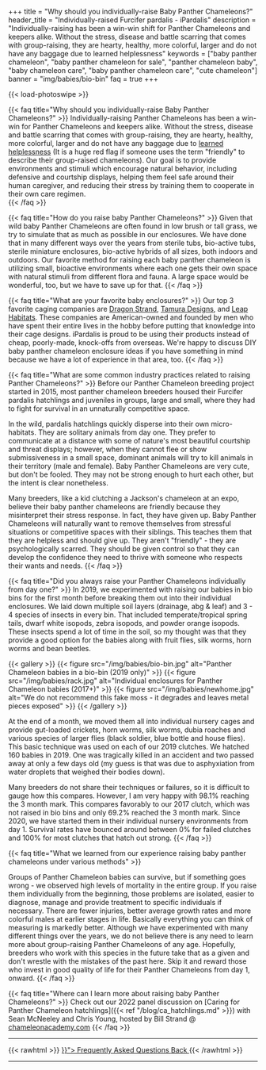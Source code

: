 +++
title = "Why should you individually-raise Baby Panther Chameleons?"
header_title = "Individually-raised Furcifer pardalis - iPardalis"
description = "Individually-raising has been a win-win shift for Panther Chameleons and keepers alike. Without the stress, disease and battle scarring that comes with group-raising, they are hearty, healthy, more colorful, larger and do not have any baggage due to learned helplessness"
keywords = ["baby panther chameleon", "baby panther chameleon for sale", "panther chameleon baby", "baby chameleon care", "baby panther chameleon care", "cute chameleon"]
banner = "img/babies/bio-bin"
faq = true
+++

{{< load-photoswipe >}}

{{< faq title="Why should you individually-raise Baby Panther Chameleons?" >}}
Individually-raising Panther Chameleons has been a win-win for Panther Chameleons and keepers alike. Without the stress, disease and battle scarring that comes with group-raising, they are hearty, healthy, more colorful, larger and do not have any baggage due to [learned helplessness](https://en.wikipedia.org/wiki/Learned_helplessness) (It is a huge red flag if someone uses the term "friendly" to describe their group-raised chameleons). Our goal is to provide environments and stimuli which encourage natural behavior, including defensive and courtship displays, helping them feel safe around their human caregiver, and reducing their stress by training them to cooperate in their own care regimen.  
{{< /faq >}}

{{< faq title="How do you raise baby Panther Chameleons?" >}}
Given that wild baby Panther Chameleons are often found in low brush or tall grass, we try to simulate that as much as possible in our enclosures. We have done that in many different ways over the years from sterile tubs, bio-active tubs, sterile miniature enclosures, bio-active hybrids of all sizes, both indoors and outdoors. Our favorite method for raising each baby panther chameleon is utilizing small, bioactive environments where each one gets their own space with natural stimuli from different flora and fauna. A large space would be wonderful, too, but we have to save up for that. 
{{< /faq >}}

{{< faq title="What are your favorite baby enclosures?" >}}
Our top 3 favorite caging companies are [Dragon Strand](https://dragonstrand.com/), [Tamura Designs](https://tamura-designs.com/), and [Leap Habitats](https://leaphabitats.com/). These companies are American-owned and founded by men who have spent their entire lives in the hobby before putting that knowledge into their cage designs. iPardalis is proud to be using their products instead of cheap, poorly-made, knock-offs from overseas.  We're happy to discuss DIY baby panther chameleon enclosure ideas if you have something in mind because we have a lot of experience in that area, too.
{{< /faq >}}

{{< faq title="What are some common industry practices related to raising Panther Chameleons?" >}}
Before our Panther Chameleon breeding project started in 2015, most panther chameleon breeders housed their Furcifer pardalis hatchlings and juveniles in groups, large and small, where they had to fight for survival in an unnaturally competitive space. 

In the wild, pardalis hatchlings quickly disperse into their own micro-habitats. They are solitary animals from day one. They prefer to communicate at a distance with some of nature's most beautiful courtship and threat displays; however, when they cannot flee or show submissiveness in a small space, dominant animals will try to kill animals in their territory (male and female). Baby Panther Chameleons are very cute, but don't be fooled. They may not be strong enough to hurt each other, but the intent is clear nonetheless.

Many breeders, like a kid clutching a Jackson's chameleon at an expo, believe their baby panther chameleons are friendly because they misinterpret their stress response. In fact, they have given up. Baby Panther Chameleons will naturally want to remove themselves from stressful situations or competitive spaces with their siblings. This teaches them that they are helpless and should give up. They aren't "friendly" - they are psychologically scarred. They should be given control so that they can develop the confidence they need to thrive with someone who respects their wants and needs.
{{< /faq >}}

{{< faq title="Did you always raise your Panther Chameleons individually from day one?" >}}
In 2019, we experimented with raising our babies in bio bins for the first month before breaking them out into their individual enclosures. We laid down multiple soil layers (drainage, abg & leaf) and 3 - 4 species of insects in every bin. That included temperate/tropical spring tails, dwarf white isopods, zebra isopods, and powder orange isopods. These insects spend a lot of time in the soil, so my thought was that they provide a good option for the babies along with fruit flies, silk worms, horn worms and bean beetles.

{{< gallery >}}
  {{< figure src="/img/babies/bio-bin.jpg" alt="Panther Chameleon babies in a bio-bin (2019 only)" >}}
  {{< figure src="/img/babies/rack.jpg" alt="Individual enclosures for Panther Chameleon babies (2017+)" >}}
  {{< figure src="/img/babies/newhome.jpg" alt="We do not recommend this fake moss - it degrades and leaves metal pieces exposed" >}}
{{< /gallery >}}

At the end of a month, we moved them all into individual nursery cages and provide gut-loaded crickets, horn worms, silk worms, dubia roaches and various species of larger flies (black soldier, blue bottle and house flies). This basic technique was used on each of our 2019 clutches. We hatched 160 babies in 2019. One was tragically killed in an accident and two passed away at only a few days old (my guess is that was due to asphyxiation from water droplets that weighed their bodies down). 

Many breeders do not share their techniques or failures, so it is difficult to gauge how this compares. However, I am very happy with 98.1% reaching the 3 month mark. This compares favorably to our 2017 clutch, which was not raised in bio bins and only 69.2% reached the 3 month mark. Since 2020, we have started them in their individual nursery environments from day 1. Survival rates have bounced around between 0% for failed clutches and 100% for most clutches that hatch out strong.
{{< /faq >}}

{{< faq title="What we learned from our experience raising baby panther chameleons under various methods" >}} 

Groups of Panther Chameleon babies can survive, but if something goes wrong - we observed high levels of mortality in the entire group. If you raise them individually from the beginning, those problems are isolated, easier to diagnose, manage and provide treatment to specific individuals if necessary. There are fewer injuries, better average growth rates and more colorful males at earlier stages in life. Basically everything you can think of measuring is markedly better. Although we have experimented with many different things over the years, we do not believe there is any need to learn more about group-raising Panther Chameleons of any age. Hopefully, breeders who work with this species in the future take that as a given and don't wrestle with the mistakes of the past here. Skip it and reward those who invest in good quality of life for their Panther Chameleons from day 1, onward.
{{< /faq >}}

{{< faq title="Where can I learn more about raising baby Panther Chameleons?" >}}
Check out our 2022 panel discussion on [Caring for Panther Chameleon hatchlings]({{< ref "/blog/ca_hatchlings.md" >}}) with Sean McNeeley and Chris Young, hosted by Bill Strand @ [chameleonacademy.com](https://chameleonacademy.com/)
{{< /faq >}}

<hr>
{{< rawhtml >}}
<a class="btn btn-template-main" href="{{< ref "/faq" >}}"> Frequently Asked Questions <i class="fas fa-backward"></i> Back </a>
{{< /rawhtml >}}
<hr>